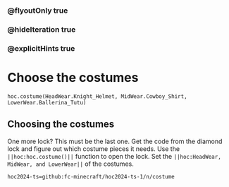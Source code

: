 ### @flyoutOnly true
### @hideIteration true
### @explicitHints true

# Choose the costumes

```python-template
hoc.costume(HeadWear.Knight_Helmet, MidWear.Cowboy_Shirt, LowerWear.Ballerina_Tutu)
```

## Choosing the costumes
One more lock? This must be the last one. Get the code from the diamond lock and figure out which costume pieces it needs. Use the ``||hoc:hoc.costume()||`` function to open the lock. Set the ``||hoc:HeadWear, MidWear, and LowerWear||`` of the costumes.





```package
hoc2024-ts=github:fc-minecraft/hoc2024-ts-1/n/costume
```